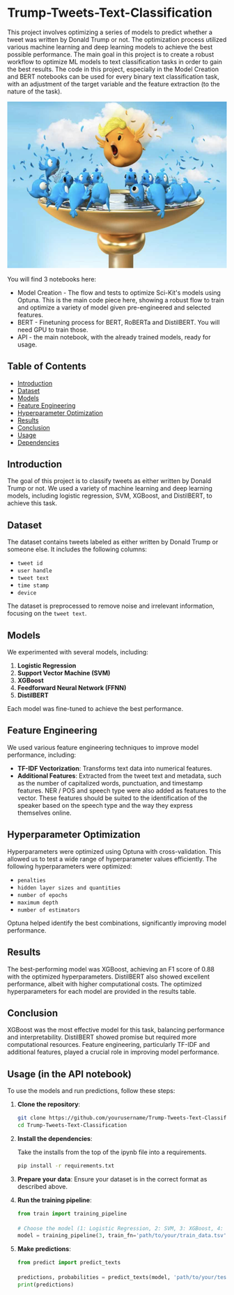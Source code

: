 # Trump-Tweets-Text-Classification

This project involves optimizing a series of models to predict whether a tweet was written by Donald Trump or not. The optimization process utilized various machine learning and deep learning models to achieve the best possible performance.
The main goal in this project is to create a robust workflow to optimize ML models to text classification tasks in order to gain the best results.
The code in this project, especially in the Model Creation and BERT notebooks can be used for every binary text classification task, with an adjustment of the target variable and the feature extraction (to the nature of the task).

![Alt text](Images/TWEET.png)

You will find 3 notebooks here:
- Model Creation - The flow and tests to optimize Sci-Kit's models using Optuna. This is the main code piece here, showing a robust flow to train and optimize a variety of model given pre-engineered and selected features.
- BERT - Finetuning process for BERT, RoBERTa and DistilBERT. You will need GPU to train those.
- API - the main notebook, with the already trained models, ready for usage.

## Table of Contents

- [Introduction](#introduction)
- [Dataset](#dataset)
- [Models](#models)
- [Feature Engineering](#feature-engineering)
- [Hyperparameter Optimization](#hyperparameter-optimization)
- [Results](#results)
- [Conclusion](#conclusion)
- [Usage](#usage)
- [Dependencies](#dependencies)

## Introduction

The goal of this project is to classify tweets as either written by Donald Trump or not. We used a variety of machine learning and deep learning models, including logistic regression, SVM, XGBoost, and DistilBERT, to achieve this task.

## Dataset

The dataset contains tweets labeled as either written by Donald Trump or someone else. It includes the following columns:

- `tweet id`
- `user handle`
- `tweet text`
- `time stamp`
- `device`

The dataset is preprocessed to remove noise and irrelevant information, focusing on the `tweet text`.

## Models

We experimented with several models, including:

1. **Logistic Regression**
2. **Support Vector Machine (SVM)**
3. **XGBoost**
4. **Feedforward Neural Network (FFNN)**
5. **DistilBERT**

Each model was fine-tuned to achieve the best performance.

## Feature Engineering

We used various feature engineering techniques to improve model performance, including:

- **TF-IDF Vectorization**: Transforms text data into numerical features.
- **Additional Features**: Extracted from the tweet text and metadata, such as the number of capitalized words, punctuation, and timestamp features. NER / POS and speech type were also added as features to the vector. These features should be suited to the identification of the speaker based on the speech type and the way they express themselves online.

## Hyperparameter Optimization

Hyperparameters were optimized using Optuna with cross-validation. This allowed us to test a wide range of hyperparameter values efficiently. The following hyperparameters were optimized:

- `penalties`
- `hidden layer sizes and quantities`
- `number of epochs`
- `maximum depth`
- `number of estimators`

Optuna helped identify the best combinations, significantly improving model performance.

## Results

The best-performing model was XGBoost, achieving an F1 score of 0.88 with the optimized hyperparameters. DistilBERT also showed excellent performance, albeit with higher computational costs. The optimized hyperparameters for each model are provided in the results table.

## Conclusion

XGBoost was the most effective model for this task, balancing performance and interpretability. DistilBERT showed promise but required more computational resources. Feature engineering, particularly TF-IDF and additional features, played a crucial role in improving model performance.

## Usage (in the API notebook)

To use the models and run predictions, follow these steps:

1. **Clone the repository**:
    ```sh
    git clone https://github.com/yourusername/Trump-Tweets-Text-Classification.git
    cd Trump-Tweets-Text-Classification
    ```

2. **Install the dependencies**:

   Take the installs from the top of the ipynb file into a requirements.
    ```sh
    pip install -r requirements.txt
    ```

4. **Prepare your data**: Ensure your dataset is in the correct format as described above.

5. **Run the training pipeline**:
    ```python
    from train import training_pipeline

    # Choose the model (1: Logistic Regression, 2: SVM, 3: XGBoost, 4: FFNN, 5: DistilBERT)
    model = training_pipeline(3, train_fn='path/to/your/train_data.tsv', test=True)
    ```

6. **Make predictions**:
    ```python
    from predict import predict_texts

    predictions, probabilities = predict_texts(model, 'path/to/your/test_data.tsv')
    print(predictions)
    ```
